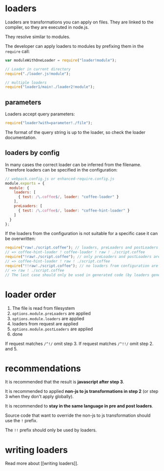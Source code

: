 # loaders

Loaders are transformations you can apply on files. They are linked to the compiler, so they are executed in node.js.

They resolve similar to modules.

The developer can apply loaders to modules by prefixing them in the `require` call:

``` javascript
var moduleWithOneLoader = require("loader!module");

// Loader in current directory
require("./loader.js!module");

// multiple loaders
require("loader1/main!./loader2!module");
```

## parameters

Loaders accept query parameters:

``` javascript
require("loader?with=parameter!./file");
```

The format of the query string is up to the loader, so check the loader documentation.

## loaders by config

In many cases the correct loader can be inferred from the filename. Therefore loaders can be specified in the configuration:

``` javascript
// webpack.config.js or enhanced-require.config.js
module.exports = {
  module: {
    loaders: [
      { test: /\.coffee$/, loader: "coffee-loader" }
    ],
    preLoaders: [
      { test: /\.coffee$/, loader: "coffee-hint-loader" }
    ]
  }
};
```

If the loaders from the configuration is not suitable for a specific case it can be overwritten:

``` javascript
require("raw!./script.coffee"); // loaders, preLoaders and postLoaders are applied
// => coffee-hint-loader ! coffee-loader ! raw ! ./script.coffee
require("!raw!./script.coffee"); // only preLoaders and postLoaders are applied
// => coffee-hint-loader ! raw ! ./script.coffee
require("!!raw!./script.coffee"); // no loaders from configuration are applied
// => raw ! ./script.coffee
// The last case should only be used in generated code (by loaders generated)
```

# loader order

1. The file is read from filesystem
2. `options.module.preLoaders` are applied
3. `options.module.loaders` are applied
4. loaders from request are applied
5. `options.module.postLoaders` are applied
6. done

If request matches `/^!/` omit step 3.
If request matches `/^!!/` omit step 2. and 5.

# recommendations

It is recommended that the result is **javascript after step 3**.

It is recommended to applied **non-js to js transformations in step 2** (or step 3 when they don't apply globally).

It is recommended to **stay in the same language in pre and post loaders**.

Source code that want to override the non-js to js transformation should use the `!` prefix.

The `!!` prefix should only be used by loaders.

# writing loaders

Read more about [[writing loaders]].